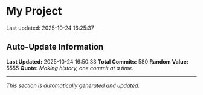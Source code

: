 # My Project


Last updated: 2025-10-24 16:25:37











































































































































































































































































































































































































































































































































































































































































































































































































































































































































































































## Auto-Update Information

**Last Updated:** 2025-10-24 16:50:33
**Total Commits:** 580
**Random Value:** 5555
**Quote:** _Making history, one commit at a time._

---
_This section is automatically generated and updated._